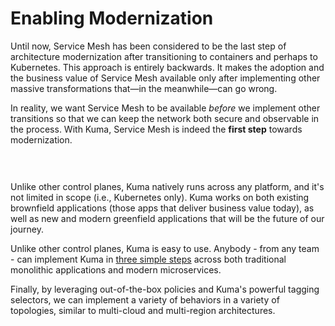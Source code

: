 # Enabling Modernization

Until now, Service Mesh has been considered to be the last step of architecture modernization after transitioning to containers and perhaps to Kubernetes. This approach is entirely backwards. It makes the adoption and the business value of Service Mesh available only after implementing other massive transformations that—in the meanwhile—can go wrong.

In reality, we want Service Mesh to be available *before* we implement other transitions so that we can keep the network both secure and observable in the process. With Kuma, Service Mesh is indeed the **first step** towards modernization.

<center>
<img src="/images/docs/0.1.0/diagram-05.jpg" alt="" style=" padding-top: 20px; padding-bottom: 10px;"/>
</center>

Unlike other control planes, Kuma natively runs across any platform, and it's not limited in scope (i.e., Kubernetes only). Kuma works on both existing brownfield applications (those apps that deliver business value today), as well as new and modern greenfield applications that will be the future of our journey.

Unlike other control planes, Kuma is easy to use. Anybody - from any team - can implement Kuma in [three simple steps](/install/0.1.0) across both traditional monolithic applications and modern microservices.

Finally, by leveraging out-of-the-box policies and Kuma's powerful tagging selectors, we can implement a variety of behaviors in a variety of topologies, similar to multi-cloud and multi-region architectures.